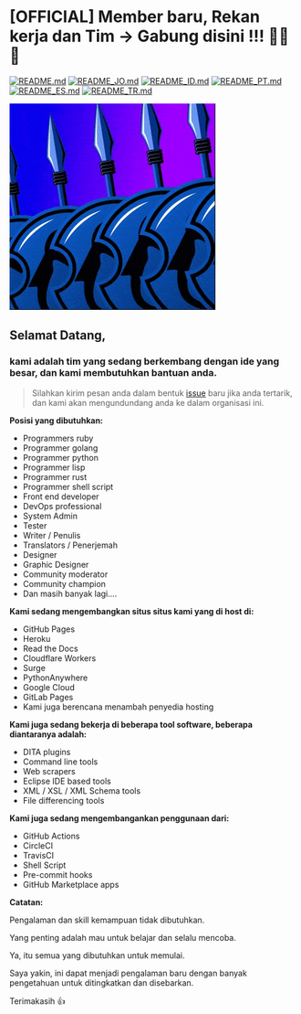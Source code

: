 # [OFFICIAL] Member baru, Rekan kerja dan Tim -> Gabung disini !!! 🚀🚀🚀

[![README.md](https://img.shields.io/badge/English-up-brightgreen)](README.md)
[![README_JO.md](https://img.shields.io/badge/Arabic-up-brightgreen)](README_JO.md)
[![README_ID.md](https://img.shields.io/badge/Indonesian-up-brightgreen)](README_ID.md)
[![README_PT.md](https://img.shields.io/badge/Portuguese-up-brightgreen)](README_PT.md)
[![README_ES.md](https://img.shields.io/badge/Spanish-up-brightgreen)](README_ES.md)
[![README_TR.md](https://img.shields.io/badge/Turkish-up-brightgreen)](README_TR.md)

![The 400](images/the-400.gif)

## **Selamat Datang**,

### kami adalah tim yang sedang berkembang dengan ide yang besar, dan kami membutuhkan bantuan anda.

> Silahkan kirim pesan anda dalam bentuk [issue](https://github.com/slurpcode/join-our-team/issues/new?assignees=&labels=invite+me+to+the+organisation&template=invitation.yml&title=Please+invite+me+to+the+Slurp+Code+GitHub+Community+Organization) baru jika anda tertarik, dan kami akan mengundundang anda ke dalam organisasi ini.

**Posisi yang dibutuhkan:**

- Programmers ruby
- Programmer golang
- Programmer python
- Programmer lisp
- Programmer rust
- Programmer shell script
- Front end developer
- DevOps professional
- System Admin
- Tester
- Writer / Penulis
- Translators / Penerjemah
- Designer
- Graphic Designer
- Community moderator
- Community champion
- Dan masih banyak lagi....

**Kami sedang mengembangkan situs situs kami yang di host di:**

- GitHub Pages
- Heroku
- Read the Docs
- Cloudflare Workers
- Surge
- PythonAnywhere
- Google Cloud
- GitLab Pages
- Kami juga berencana menambah penyedia hosting

**Kami juga sedang bekerja di beberapa tool software, beberapa diantaranya adalah:**

- DITA plugins
- Command line tools
- Web scrapers
- Eclipse IDE based tools
- XML / XSL / XML Schema tools
- File differencing tools

**Kami juga sedang mengembangankan penggunaan dari:**

- GitHub Actions
- CircleCI
- TravisCI
- Shell Script
- Pre-commit hooks
- GitHub Marketplace apps

**Catatan:**

Pengalaman dan skill kemampuan tidak dibutuhkan.

Yang penting adalah mau untuk belajar dan selalu mencoba.

Ya, itu semua yang dibutuhkan untuk memulai.

Saya yakin, ini dapat menjadi pengalaman baru dengan banyak pengetahuan untuk ditingkatkan dan disebarkan.

Terimakasih 👍
